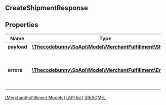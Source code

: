 ## CreateShipmentResponse

## Properties

Name | Type | Description | Notes
------------ | ------------- | ------------- | -------------
**payload** | [**\Thecodebunny\SpApi\Model\MerchantFulfillment\Shipment**](Shipment.md) |  | [optional]
**errors** | [**\Thecodebunny\SpApi\Model\MerchantFulfillment\Error[]**](Error.md) | A list of error responses returned when a request is unsuccessful. | [optional]

[[MerchantFulfillment Models]](../) [[API list]](../../Api) [[README]](../../../README.md)
